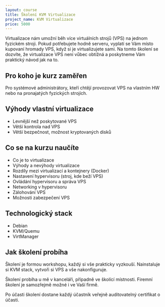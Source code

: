 ```yaml
---
layout: course
title: Školení KVM Virtualizace
project_name: KVM Virtualizace
price: 5000
---
```


Virtualizace nám umožní běh více virtuálních strojů (VPS) na jednom fyzickém stroji. Pokud potřebujete hodně serveru, vyplatí se Vám místo kupovaní hromady VPS, když si je virtualizujete sami. Na tomto školení se dozvíte, že virtualizace VPS není vůbec obtížná a poskytneme Vám praktický návod jak na to.

## Pro koho je kurz zaměřen

Pro systémové administrátory, kteří chtějí provozovat VPS na vlastním HW nebo na pronajatých fyzických strojích.

## Výhody vlastní virtualizace

- Levnější než poskytované VPS
- Větší kontrola nad VPS
- Větší bezpečnost, možnost kryptovaných disků


## Co se na kurzu naučíte

- Co je to virtualizace
- Výhody a nevýhody virtualizace
- Rozdíly mezi virtualizací a kontejnery (Docker)
- Nastavení hypervisoru (stroj, kde beží VPS)
- Ovládání hypervisoru a správa VPS
- Networking v hypervisoru
- Zálohování VPS
- Možnosti zabezpečení VPS

## Technologický stack

- Debian
- KVM/Quemu
- VirtManager


## Jak školení probíha

Školení je formou workshopu, každý si vše prakticky vyzkouší. Nainstaluje si KVM stack, vytvoři si VPS a vše nakonfiguruje.

Školení probíha u mě v kanceláři, případně ve školící místnosti. Firemní školení je  samozřejmě možné i ve Vaší firmě.

Po účasti školení dostane každý účastník veřejně auditovatelný certifikat o účasti.


